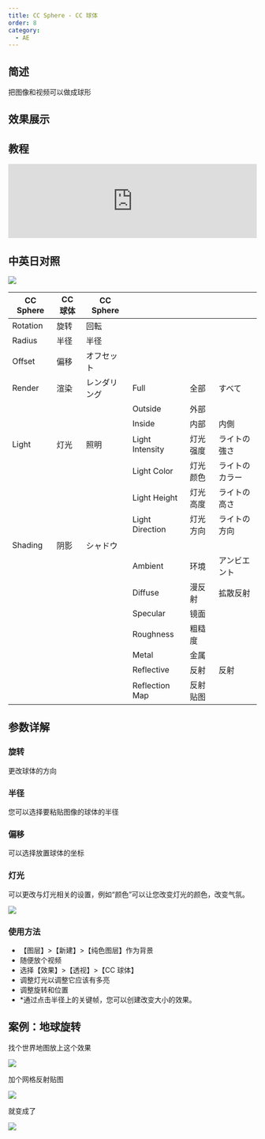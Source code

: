 ```yaml
---
title: CC Sphere - CC 球体
order: 8
category:
  - AE
---
```


## 简述

把图像和视频可以做成球形

## 效果展示

## 教程

<iframe src="https://player.bilibili.com/player.html?bvid=BV1e34y1X7Vj&page=90&high_quality=1" width="100%" allowfullscreen="allowfullscreen" frameborder="0"></iframe>

## 中英日对照

![](https://cdn.yuelili.com/20211226032557.png)

| CC Sphere | CC 球体 | CC Sphere    |                 |          |                |
| --------- | ------- | ------------ | --------------- | -------- | -------------- |
| Rotation  | 旋转    | 回転         |                 |          |                |
| Radius    | 半径    | 半径         |                 |          |                |
| Offset    | 偏移    | オフセット   |                 |          |                |
| Render    | 渲染    | レンダリング | Full            | 全部     | すべて         |
|           |         |              | Outside         | 外部     |                |
|           |         |              | Inside          | 内部     | 内側           |
| Light     | 灯光    | 照明         | Light Intensity | 灯光强度 | ライトの強さ   |
|           |         |              | Light Color     | 灯光颜色 | ライトのカラー |
|           |         |              | Light Height    | 灯光高度 | ライトの高さ   |
|           |         |              | Light Direction | 灯光方向 | ライトの方向   |
| Shading   | 阴影    | シャドウ     |                 |          |                |
|           |         |              | Ambient         | 环境     | アンビエント   |
|           |         |              | Diffuse         | 漫反射   | 拡散反射       |
|           |         |              | Specular        | 镜面     |                |
|           |         |              | Roughness       | 粗糙度   |                |
|           |         |              | Metal           | 金属     |                |
|           |         |              | Reflective      | 反射     | 反射           |
|           |         |              | Reflection Map  | 反射贴图 |                |

## 参数详解

### 旋转

更改球体的方向

### 半径

您可以选择要粘贴图像的球体的半径

### 偏移

可以选择放置球体的坐标

### 灯光

可以更改与灯光相关的设置，例如“颜色”可以让您改变灯光的颜色，改变气氛。

![](https://cdn.yuelili.com/20211226033011.png)

### 使用方法

- 【图层】>【新建】>【纯色图层】作为背景
- 随便放个视频
- 选择【效果】>【透视】>【CC 球体】
- 调整灯光以调整它应该有多亮
- 调整旋转和位置
- \*通过点击半径上的关键帧，您可以创建改变大小的效果。

## 案例：地球旋转

找个世界地图放上这个效果

![](https://cdn.yuelili.com/20211226141946.png)

加个网格反射贴图

![](https://cdn.yuelili.com/20211226142223.png)

就变成了

![](https://cdn.yuelili.com/20211226142153.png)
